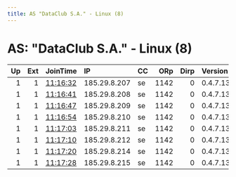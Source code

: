 ```yaml
---
title: AS "DataClub S.A." - Linux (8)
---
```


# AS: "DataClub S.A." - Linux (8)

|   Up |   Ext | JoinTime                                                                                              | IP           | CC   |   ORp |   Dirp | Version   | Contact                | Nickname    |   eFamMembers |
|-----:|------:|:------------------------------------------------------------------------------------------------------|:-------------|:-----|------:|-------:|:----------|:-----------------------|:------------|--------------:|
|    1 |     1 | [11:16:32](https://nusenu.github.io/OrNetStats/w/relay/BA5DFE8FF298AE64A8850AADF6CEFD9C2D06A19F.html) | 185.29.8.207 | se   |  1142 |      0 | 0.4.7.13  | Girosmgino22@proton.me | Girosmgino1 |             8 |
|    1 |     1 | [11:16:41](https://nusenu.github.io/OrNetStats/w/relay/256F512CF4069D0FBC7DEB12F7EB79BACB35F1D7.html) | 185.29.8.208 | se   |  1142 |      0 | 0.4.7.13  | Girosmgino22@proton.me | Girosmgino2 |             8 |
|    1 |     1 | [11:16:47](https://nusenu.github.io/OrNetStats/w/relay/7CF81BFA3CCF84A0EA01CCD1550DD3A49315F324.html) | 185.29.8.209 | se   |  1142 |      0 | 0.4.7.13  | Girosmgino22@proton.me | Girosmgino3 |             8 |
|    1 |     1 | [11:16:54](https://nusenu.github.io/OrNetStats/w/relay/4FE4B299E48E8F5E77D49E2FCA751206F3B7285A.html) | 185.29.8.210 | se   |  1142 |      0 | 0.4.7.13  | Girosmgino22@proton.me | Girosmgino4 |             8 |
|    1 |     1 | [11:17:03](https://nusenu.github.io/OrNetStats/w/relay/E7745B8F2679E16D8CA464FB4FC973563160A0FF.html) | 185.29.8.211 | se   |  1142 |      0 | 0.4.7.13  | Girosmgino22@proton.me | Girosmgino5 |             8 |
|    1 |     1 | [11:17:10](https://nusenu.github.io/OrNetStats/w/relay/A0C2DA41398923CD8D8FEC18C6A2405E02D60A6A.html) | 185.29.8.212 | se   |  1142 |      0 | 0.4.7.13  | Girosmgino22@proton.me | Girosmgino6 |             8 |
|    1 |     1 | [11:17:20](https://nusenu.github.io/OrNetStats/w/relay/D3264A450697F4638DD5DE4DE5502B9BF247A0E2.html) | 185.29.8.214 | se   |  1142 |      0 | 0.4.7.13  | Girosmgino22@proton.me | Girosmgino7 |             8 |
|    1 |     1 | [11:17:28](https://nusenu.github.io/OrNetStats/w/relay/8135B167FC8B96F2E8AB7D7DA685C9E58BE7905C.html) | 185.29.8.215 | se   |  1142 |      0 | 0.4.7.13  | Girosmgino22@proton.me | Girosmgino8 |             8 |
